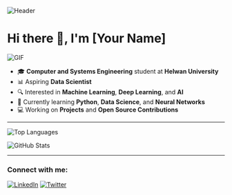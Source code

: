 ![Header](https://user-images.githubusercontent.com/your-banner.png)

# Hi there 👋, I'm [Your Name]

![GIF](https://media.giphy.com/media/xT9IgzoKnwFNmISR8I/giphy.gif)

- 🎓 **Computer and Systems Engineering** student at **Helwan University**
- 📊 Aspiring **Data Scientist**
- 🔍 Interested in **Machine Learning**, **Deep Learning**, and **AI**
- 🌱 Currently learning **Python**, **Data Science**, and **Neural Networks**
- 💻 Working on **Projects** and **Open Source Contributions**

---

![Top Languages](https://github-readme-stats.vercel.app/api/top-langs/?username=your-username&layout=compact&theme=tokyonight)

![GitHub Stats](https://github-readme-stats.vercel.app/api?username=your-username&show_icons=true&theme=tokyonight)

---

### Connect with me:

[![LinkedIn](https://img.shields.io/badge/-LinkedIn-blue)](https://www.linkedin.com/in/your-profile)
[![Twitter](https://img.shields.io/badge/-Twitter-blue)](https://twitter.com/your-handle)
